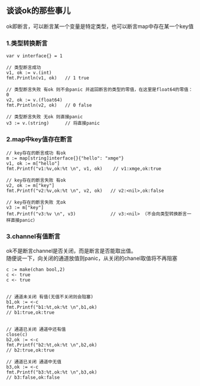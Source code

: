 ## 谈谈ok的那些事儿
ok即断言，可以断言某一个变量是特定类型，也可以断言map中存在某一个key值


### 1.类型转换断言
```golang
var v interface{} = 1

// 类型断言成功
v1, ok := v.(int)
fmt.Println(v1, ok)   // 1 true

// 类型断言失败 有ok 则不会panic 并返回断言的类型的零值，在这里是float64的零值：0
v2, ok := v.(float64)
fmt.Println(v2, ok)   // 0 false

// 类型断言失败 无ok 则直接panic
v3 := v.(string)      // 将直接panic
```

### 2.map中key值存在断言
```golang
// key存在的断言成功 有ok
m := map[string]interface{}{"hello": "xmge"}
v1, ok := m["hello"]
fmt.Printf("v1:%v,ok:%t \n", v1, ok)    // v1:xmge,ok:true

// key存在的断言失败 有ok
v2, ok := m["key"]
fmt.Printf("v2:%v,ok:%t \n", v2, ok)   // v2:<nil>,ok:false

// key存在的断言失败 无ok
v3 := m["key"]
fmt.Printf("v3:%v \n", v3)             // v3:<nil> （不会向类型转换断言一样直接panic）

```

### 3.channel有值断言
ok不是断言channel是否关闭，而是断言是否能取出值。<br>
随便说一下，向关闭的通道放值则panic，从关闭的chanel取值将不再阻塞
```golang
c := make(chan bool,2)
c <- true
c <- true


// 通道未关闭 有值(无值不关闭则会阻塞)
b1,ok := <-c
fmt.Printf("b1:%t,ok:%t \n",b1,ok)
// b1:true,ok:true


// 通道已关闭 通道中还有值
close(c)
b2,ok := <-c
fmt.Printf("b2:%t,ok:%t \n",b2,ok)
// b2:true,ok:true

// 通道已关闭 通道中无值
b3,ok := <-c
fmt.Printf("b3:%t,ok:%t \n",b3,ok)
// b3:false,ok:false
```